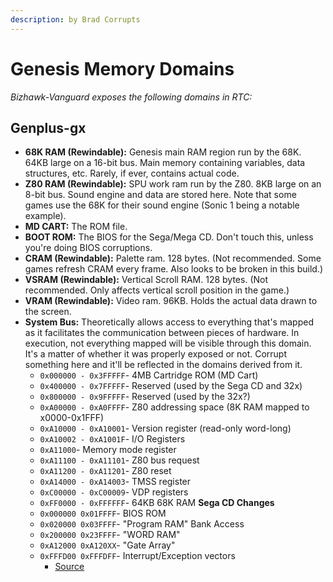 ```yaml
---
description: by Brad Corrupts
---
```


# Genesis Memory Domains

_Bizhawk-Vanguard exposes the following domains in RTC:_

## Genplus-gx

* **68K RAM (Rewindable):** Genesis main RAM region run by the 68K. 64KB large on a 16-bit bus. Main memory containing variables, data structures, etc. Rarely, if ever, contains actual code.
* **Z80 RAM (Rewindable):** SPU work ram run by the Z80. 8KB large on an 8-bit bus. Sound engine and data are stored here. Note that some games use the 68K for their sound engine (Sonic 1 being a notable example).
* **MD CART:** The ROM file.
* **BOOT ROM:** The BIOS for the Sega/Mega CD. Don't touch this, unless you're doing BIOS corruptions.
* **CRAM (Rewindable):** Palette ram. 128 bytes. (Not recommended. Some games refresh CRAM every frame. Also looks to be broken in this build.)
* **VSRAM (Rewindable):** Vertical Scroll RAM. 128 bytes. (Not recommended. Only affects vertical scroll position in the game.)
* **VRAM (Rewindable):** Video ram. 96KB. Holds the actual data drawn to the screen.
* **System Bus:** Theoretically allows access to everything that's mapped as it facilitates the communication between pieces of hardware. In execution, not everything mapped will be visible through this domain. It's a matter of whether it was properly exposed or not. Corrupt something here and it'll be reflected in the domains derived from it.
  * `0x000000 - 0x3FFFFF`- 4MB Cartridge ROM (MD Cart)
  * `0x400000 - 0x7FFFFF`- Reserved (used by the Sega CD and 32x)
  * `0x800000 - 0x9FFFFF`- Reserved (used by the 32x?)
  * `0xA00000 - 0xA0FFFF`- Z80 addressing space (8K RAM mapped to x0000-0x1FFF)
  * `0xA10000 - 0xA10001`- Version register (read-only word-long)
  * `0xA10002 - 0xA1001F`- I/O Registers
  * `0xA11000`- Memory mode register
  * `0xA11100 - 0xA11101`- Z80 bus request
  * `0xA11200 - 0xA11201`- Z80 reset
  * `0xA14000 - 0xA14003`- TMSS register
  * `0xC00000 - 0xC00009`- VDP registers
  * `0xFF0000 - 0xFFFFFF`- 64KB 68K RAM **Sega CD Changes**
  * `0x000000 0x01FFFF`- BIOS ROM
  * `0x020000 0x03FFFF`- "Program RAM" Bank Access
  * `0x200000 0x23FFFF`- "WORD RAM"
  * `0xA12000 0xA120XX`- "Gate Array"
  * `0xFFFD00 0xFFFDFF`- Interrupt/Exception vectors
    * [Source](https://en.wikibooks.org/wiki/Genesis\_Programming/68K\_Memory\_map/)
